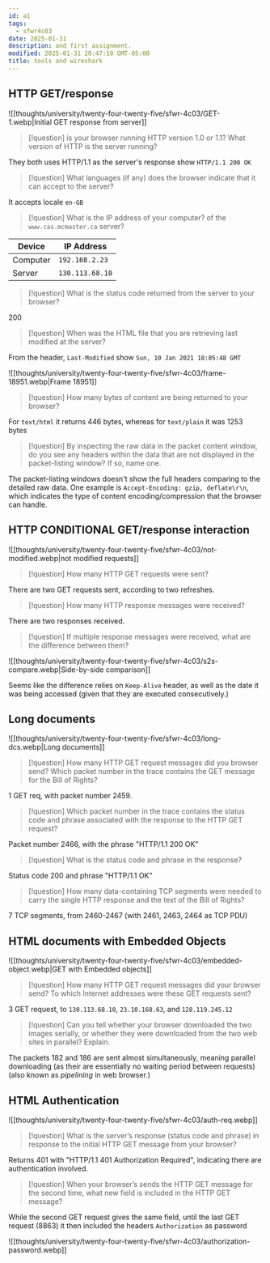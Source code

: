 ```yaml
---
id: a1
tags:
  - sfwr4c03
date: 2025-01-31
description: and first assignment.
modified: 2025-01-31 20:47:10 GMT-05:00
title: tools and wireshark
---
```


## HTTP GET/response

![[thoughts/university/twenty-four-twenty-five/sfwr-4c03/GET-1.webp|Initial GET response from server]]

> [!question] is your browser running HTTP version 1.0 or 1.1? What version of HTTP is the server running?

They both uses HTTP/1.1 as the server's response show `HTTP/1.1 200 OK`

> [!question] What languages (if any) does the browser indicate that it can accept to the server?

It accepts locale `en-GB`

> [!question] What is the IP address of your computer? of the `www.cas.mcmaster.ca` server?

| Device   | IP Address      |
| -------- | --------------- |
| Computer | `192.168.2.23`  |
| Server   | `130.113.68.10` |


> [!question]  What is the status code returned from the server to your browser?

200

> [!question] When was the HTML file that you are retrieving last modified at the server?

From the header, `Last-Modified` show `Sun, 10 Jan 2021 18:05:48 GMT`

![[thoughts/university/twenty-four-twenty-five/sfwr-4c03/frame-18951.webp|Frame 18951]]

> [!question] How many bytes of content are being returned to your browser?

For `text/html` it returns 446 bytes, whereas for `text/plain` it was 1253 bytes

> [!question] By inspecting the raw data in the packet content window, do you see any headers within the data that are not displayed in the packet-listing window? If so, name one.

The packet-listing windows doesn't show the full headers comparing to the detailed raw data. One example is `Accept-Encoding: gzip, deflate\r\n`, which indicates the type of content encoding/compression that the browser can handle.

## HTTP CONDITIONAL GET/response interaction

![[thoughts/university/twenty-four-twenty-five/sfwr-4c03/not-modified.webp|not modified requests]]

> [!question] How many HTTP GET requests were sent?

There are two GET requests sent, according to two refreshes.

> [!question] How many HTTP response messages were received?

There are two responses received.

> [!question] If multiple response messages were received, what are the difference between them?

![[thoughts/university/twenty-four-twenty-five/sfwr-4c03/s2s-compare.webp|Side-by-side comparison]]

Seems like the difference relies on `Keep-Alive` header, as well as the date it was being accessed (given that they are executed consecutively.)

## Long documents

![[thoughts/university/twenty-four-twenty-five/sfwr-4c03/long-dcs.webp|Long documents]]

> [!question] How many HTTP GET request messages did you browser send? Which packet number in the trace contains the GET message for the Bill of Rights?

1 GET req, with packet number 2459.

> [!question] Which packet number in the trace contains the status code and phrase associated with the response to the HTTP GET request?

Packet number 2466, with the phrase "HTTP/1.1 200 OK"

> [!question] What is the status code and phrase in the response?

Status code 200 and phrase "HTTP/1.1 OK"

> [!question] How many data-containing TCP segments were needed to carry the single HTTP response and the text of the Bill of Rights?

7 TCP segments, from 2460-2467 (with 2461, 2463, 2464 as TCP PDU)

## HTML documents with Embedded Objects

![[thoughts/university/twenty-four-twenty-five/sfwr-4c03/embedded-object.webp|GET with Embedded objects]]

> [!question] How many HTTP GET request messages did your browser send? To which Internet addresses were these GET requests sent?

3 GET request, to `130.113.68.10`, `23.10.168.63`, and `128.119.245.12`

> [!question] Can you tell whether your browser downloaded the two images serially, or whether they were downloaded from the two web sites in parallel? Explain.

The packets 182 and 186 are sent almost simultaneously, meaning parallel downloading (as their are essentially no waiting period between requests) (also known as _pipelining_ in web browser.)

## HTML Authentication

![[thoughts/university/twenty-four-twenty-five/sfwr-4c03/auth-req.webp]]

> [!question] What is the server’s response (status code and phrase) in response to the initial HTTP GET message from your browser?

Returns 401 with "HTTP/1.1 401 Authorization Required", indicating there are authentication involved.

> [!question] When your browser’s sends the HTTP GET message for the second time, what new field is included in the HTTP GET message?

While the second GET request gives the same field, until the last GET request (8863) it then included the headers `Authorization` as password

![[thoughts/university/twenty-four-twenty-five/sfwr-4c03/authorization-password.webp]]



